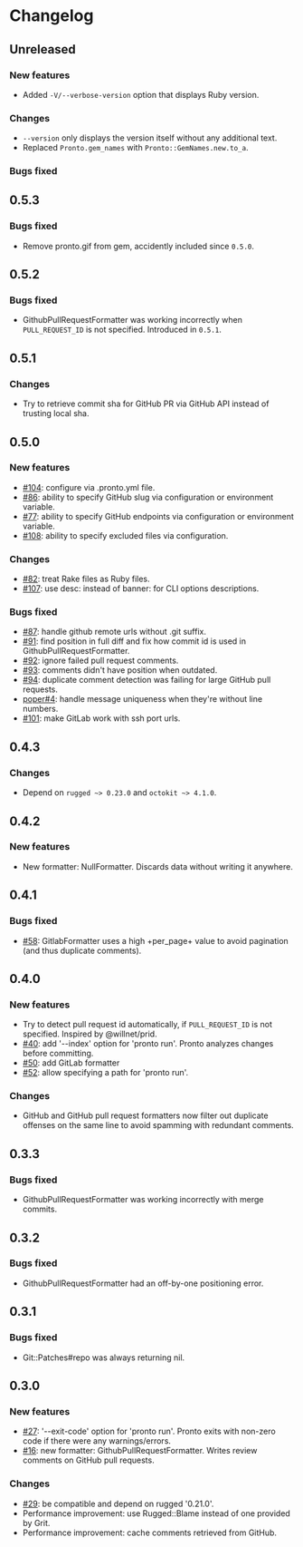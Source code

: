 # Changelog

## Unreleased

### New features

* Added `-V/--verbose-version` option that displays Ruby version.

### Changes

* `--version` only displays the version itself without any additional text.
* Replaced `Pronto.gem_names` with `Pronto::GemNames.new.to_a`.

### Bugs fixed


## 0.5.3

### Bugs fixed

* Remove pronto.gif from gem, accidently included since `0.5.0`.

## 0.5.2

### Bugs fixed

* GithubPullRequestFormatter was working incorrectly when `PULL_REQUEST_ID` is not specified. Introduced in `0.5.1`.

## 0.5.1

### Changes

* Try to retrieve commit sha for GitHub PR via GitHub API instead of trusting local sha.

## 0.5.0

### New features

* [#104](https://github.com/mmozuras/pronto/pull/104): configure via .pronto.yml file.
* [#86](https://github.com/mmozuras/pronto/pull/86): ability to specify GitHub slug via configuration or environment variable.
* [#77](https://github.com/mmozuras/pronto/pull/77): ability to specify GitHub endpoints via configuration or environment variable.
* [#108](https://github.com/mmozuras/pronto/pull/108): ability to specify excluded files via configuration.

### Changes

* [#82](https://github.com/mmozuras/pronto/pull/82): treat Rake files as Ruby files.
* [#107](https://github.com/mmozuras/pronto/pull/107): use desc: instead of banner: for CLI options descriptions.

### Bugs fixed

* [#87](https://github.com/mmozuras/pronto/pull/87): handle github remote urls without .git suffix.
* [#91](https://github.com/mmozuras/pronto/pull/91): find position in full diff and fix how commit id is used in GithubPullRequestFormatter.
* [#92](https://github.com/mmozuras/pronto/pull/92): ignore failed pull request comments.
* [#93](https://github.com/mmozuras/pronto/pull/93): comments didn't have position when outdated.
* [#94](https://github.com/mmozuras/pronto/pull/94): duplicate comment detection was failing for large GitHub pull requests.
* [poper#4](https://github.com/mmozuras/pronto-poper/issues/4): handle message uniqueness when they're without line numbers.
* [#101](https://github.com/mmozuras/pronto/pull/101): make GitLab work with ssh port urls.

## 0.4.3

### Changes

* Depend on `rugged ~> 0.23.0` and `octokit ~> 4.1.0`.

## 0.4.2

### New features

* New formatter: NullFormatter. Discards data without writing it anywhere.

## 0.4.1

### Bugs fixed

* [#58](https://github.com/mmozuras/pronto/pull/58): GitlabFormatter uses a high +per_page+ value to avoid pagination (and thus duplicate comments).

## 0.4.0

### New features

* Try to detect pull request id automatically, if `PULL_REQUEST_ID` is not specified. Inspired by @willnet/prid.
* [#40](https://github.com/mmozuras/pronto/issues/40): add '--index' option for 'pronto run'. Pronto analyzes changes before committing.
* [#50](https://github.com/mmozuras/pronto/pull/50): add GitLab formatter
* [#52](https://github.com/mmozuras/pronto/pull/52): allow specifying a path for 'pronto run'.

### Changes

* GitHub and GitHub pull request formatters now filter out duplicate offenses on the same line to avoid spamming with redundant comments.

## 0.3.3

### Bugs fixed

* GithubPullRequestFormatter was working incorrectly with merge commits.

## 0.3.2

### Bugs fixed

* GithubPullRequestFormatter had an off-by-one positioning error.

## 0.3.1

### Bugs fixed

* Git::Patches#repo was always returning nil.

## 0.3.0

### New features

* [#27](https://github.com/mmozuras/pronto/issues/27): '--exit-code' option for 'pronto run'. Pronto exits with non-zero code if there were any warnings/errors.
* [#16](https://github.com/mmozuras/pronto/issues/16): new formatter: GithubPullRequestFormatter. Writes review comments on GitHub pull requests.

### Changes

* [#29](https://github.com/mmozuras/pronto/issues/29): be compatible and depend on rugged '0.21.0'.
* Performance improvement: use Rugged::Blame instead of one provided by Grit.
* Performance improvement: cache comments retrieved from GitHub.
